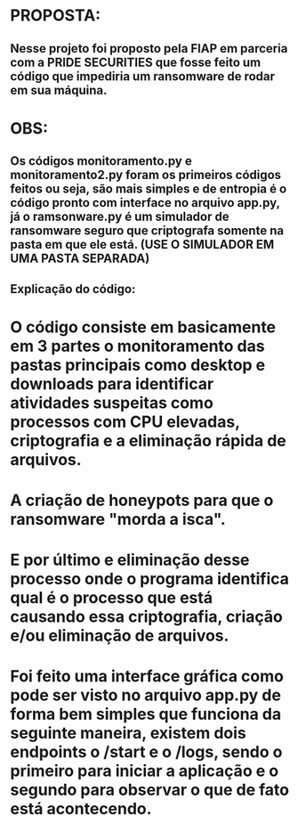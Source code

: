 # PROPOSTA:
## Nesse projeto foi proposto pela FIAP em parceria com a PRIDE SECURITIES que fosse feito um código que impediria um ransomware de rodar em sua máquina.

# OBS:
## Os códigos monitoramento.py e monitoramento2.py foram os primeiros códigos feitos ou seja, são mais simples e de entropia é o código pronto com interface no arquivo app.py, já o ramsonware.py é um simulador de ransomware seguro que criptografa somente na pasta em que ele está. (USE O SIMULADOR EM UMA PASTA SEPARADA)

## Explicação do código:
# O código consiste em basicamente em 3 partes o monitoramento das pastas principais como desktop e downloads para identificar atividades suspeitas como processos com CPU elevadas, criptografia e a eliminação rápida de arquivos.
# A criação de honeypots para que o ransomware "morda a isca".
# E por último e eliminação desse processo onde o programa identifica qual é o processo que está causando essa criptografia, criação e/ou eliminação de arquivos.
# Foi feito uma interface gráfica como pode ser visto no arquivo app.py de forma bem simples que funciona da seguinte maneira, existem dois endpoints o /start e o /logs, sendo o primeiro para iniciar a aplicação e o segundo para observar o que de fato está acontecendo.

